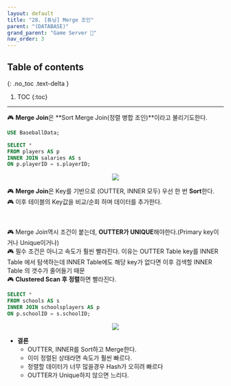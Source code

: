 ```yaml
---
layout: default
title: "28. [튜닝] Merge 조인"
parent: "(DATABASE)"
grand_parent: "Game Server 👾"
nav_order: 3
---
```


## Table of contents
{: .no_toc .text-delta }

1. TOC
{:toc}

---

🎮 **Merge Join**은 **Sort Merge Join(정렬 병합 조인)**이라고 불리기도한다.

```sql
USE BaseballData;

SELECT *
FROM players AS p
INNER JOIN salaries AS s
ON p.playerID = s.playerID;
```

<p align="center">
  <img src="https://taehyungs-programming-blog.github.io/blog/assets/images/database/basic-28-1.png"/>
</p>

🎮 **Merge Join**은 Key를 기반으로 (OUTTER, INNER 모두) 우선 한 번 **Sort**한다.<br>
🎮 이후 테이블의 Key값을 비교/순회 하며 데이터를 추가한다.

<br>

🎮 Merge Join역시 조건이 붙는데, **OUTTER가 UNIQUE**해야한다.(Primary key이거나 Unique이거나) <br>
🎮 필수 조건은 아니고 속도가 훨씬 빨라진다. 이유는 OUTTER Table key를 INNER Table 에서 탐색하는데 INNER Table에도 해당 key가 없다면 이후 검색할 INNER Table 의 갯수가 줄어들기 때문<br>
🎮 **Clustered Scan 후 정렬**하면 빨라진다.

```sql
SELECT *
FROM schools AS s
INNER JOIN schoolsplayers AS p
ON p.schoolID = s.schoolID;
```

<p align="center">
  <img src="https://taehyungs-programming-blog.github.io/blog/assets/images/database/basic-28-2.png"/>
</p>

* **결론**
  * OUTTER, INNER를 Sort하고 Merge한다.
  * 이미 정렬된 상태라면 속도가 훨씬 빠르다.
  * 정렬할 데이터가 너무 많을경우 Hash가 오히려 빠르다
  * OUTTER가 Unique하지 않으면 느리다.